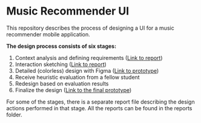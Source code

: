 # Music Recommender UI
This repository describes the process of designing a UI for a music recommender mobile application.

**The design process consists of six stages:**
1. Context analysis and defining requirements ([Link to report](https://github.com/jsimell/MusicRecommender_UI-project/blob/main/reports/context-analysis.pdf))
2. Interaction sketching ([Link to report](https://github.com/jsimell/MusicRecommender_UI-project/blob/main/reports/wireflows.pdf))
3. Detailed (colorless) design with Figma ([Link to prototype](https://www.figma.com/proto/oyiZesm8i5ul5yB6vLFzN8/MusicRecommender?node-id=0-1&t=a72PxcyQ8r1DUJSS-1))
4. Receive heuristic evaluation from a fellow student
5. Redesign based on evaluation results
6. Finalize the design ([Link to the final prototype](https://www.figma.com/proto/oyiZesm8i5ul5yB6vLFzN8/MusicRecommender?node-id=300-12600&m=dev&scaling=scale-down&content-scaling=fixed&page-id=0%3A1&starting-point-node-id=300%3A12600))

For some of the stages, there is a separate report file describing the design actions performed in that stage. All the reports can be found in the reports folder.
